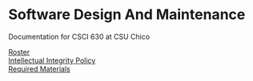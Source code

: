 # Software Design And Maintenance 
Documentation for CSCI 630 at CSU Chico

[Roster](roster.md) <br>
[Intellectual Integrity Policy](Integrity_Policy.md) <br>
[Required Materials](requiredMaterials.md)
